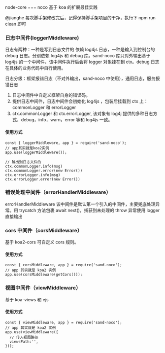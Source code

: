 node-core === noco 基于 koa 的扩展最佳实践

@jianghe 每次脚手架修改完后，记得保持脚手架项目的干净，执行下 npm run clean 即可

### 日志中间件(loggerMiddleware)

日志有两种：一种是写到日志文件的 依赖 log4js 日志，一种是输入到控制台的 debug 日志。分别依赖 log4js 和 debug 库。sand-noco 库只对外输出基于 log4js 的一个中间件，该中间件执行后会将 logger 对象挂在到 ctx。debug 日志在具体的业务代码中自行使用。

日志分级：框架报错日志（不对外输出，sand-noco 中使用），通用日志，服务报错日志

1. 日志中间件中自定义框架自身的错误码。
2. 提供日志中间件，日志中间件会初始化 log4js ，包装后挂载到 ctx 上：commonLogger 和 errorLogger
3. ctx.commonLogger 和 ctx.errorLogger, 该对象有 log4j 提供的多种日志方式，debug，info，warn，error 等和 log4js 一致。

#### 使用方式

```
const { loggerMiddleware, app } = require('sand-noco');
// app其实就是koa2实例
app.use(loggerMiddleware());

// 输出到日志文件的
ctx.commonLogger.info(msg)
ctx.commonLogger.error(new Error())
ctx.errorLogger.info(msg)
ctx.errorLogger.error(new Error())
```

### 错误处理中间件（errorHandlerMiddleware）

errorHandlerMiddleware 该中间件是默认第一个引入的中间件，主要兜底处理异常。用 trycatch 方法包裹 await next()，捕获到未处理的 throw 异常使用 logger 直接输出

### cors 中间件（corsMiddleware）

基于 koa2-cors 可自定义 cors 规则。

#### 使用方式

```
const { corsMiddleware, app } = require('sand-noco');
// app 其实就是 koa2 实例
app.use(corsMiddleware(getCors()));
```

### 视图中间件（viewMiddleware）

基于 koa-views 和 ejs

#### 使用方式

```
const { viewMiddleware, app } = require('sand-noco');
// app 其实就是 koa2 实例
app.use(viewMiddleware({
  // 传入视图路径
  viewsPath:'',
}));
```
